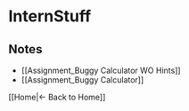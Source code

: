 # InternStuff

## Notes

 - [[Assignment_Buggy Calculator WO Hints]]
 - [[Assignment_Buggy Calculator]]

[[Home|← Back to Home]]
